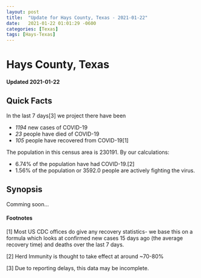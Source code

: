 ```yaml
---
layout: post
title:  "Update for Hays County, Texas - 2021-01-22"
date:   2021-01-22 01:01:29 -0600
categories: [Texas]
tags: [Hays-Texas]
---
```


# Hays County, Texas
#### Updated 2021-01-22

## Quick Facts

In the last 7 days[3] we project there have been
- *1194* new cases of COVID-19
- *23* people have died of COVID-19
- *105* people have recovered from COVID-19[1]

The population in this census area is 230191. By our calculations:
- 6.74% of the population have had COVID-19.[2]
- 1.56% of the population or 3592.0 people are actively fighting the virus.

## Synopsis

Comming soon...


#### Footnotes

[1] Most US CDC offices do give any recovery statistics- we base this on a formula which looks at confirmed new cases
15 days ago (the average recovery time) and deaths over the last 7 days.

[2] Herd Immunity is thought to take effect at around ~70-80%

[3] Due to reporting delays, this data may be incomplete.
 
    